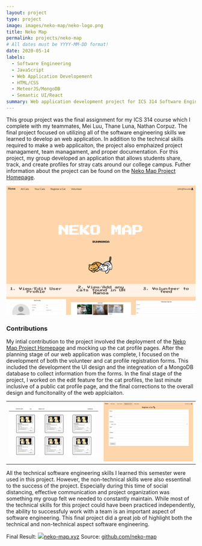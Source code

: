 ```yaml
---
layout: project
type: project
image: images/neko-map/neko-logo.png
title: Neko Map
permalink: projects/neko-map
# All dates must be YYYY-MM-DD format!
date: 2020-05-14
labels:
  - Software Engineering
  - JavaScript
  - Web Application Developement
  - HTML/CSS
  - MeteorJS/MongoDB
  - Semantic UI/React
summary: Web application development project for ICS 314 Software Engineering I.
---
```


This group project was the final assignment for my ICS 314 course which I complete with my teammates, Mei Luu, Thane Luna, Nathan Corpuz. The final project focused on utilizing all of the software engineering skills we learned to develop an web application. In addition to the technical skills required to make a web applicaiton, the project also emphaized project managament, team managament, and proper documentation. For this project, my group developed an application that allows students share, track, and create profiles for stray cats around our college campus. Futher information about the project can be found on the [Neko Map Project Homepage](https://neko-map.github.io/).

<img class="ui large centered rounded image" src="../images/neko-map/landing.png">

### Contributions

My intial contribution to the project involved the deployment of the [Neko Map Project Homepage](https://neko-map.github.io/) and mocking up the cat profile pages. After the planning stage of our web application was complete, I focused on the development of both the volunteer and cat profile registration forms. This included the development the UI design and the integreation of a MongoDB database to collect information from the forms. In the final stage of the project, I worked on the edit feature for the cat profiles, the last minute inclusive of a public cat profile page, and the final corrections to the overall design and funcitonality of the web applciaiton. 

|               |               |
| ------------- | ------------- |
| <img class="ui medium floated rounded image" src="../images/neko-map/cats-page-mockup.png">|<img class="ui medium floated rounded image" src="../images/neko-map/register-cat-form.png">|

All the technical software engineering skills I learned this semester were used in this project. However, the non-technical skills were also essentinal to the success of the project. Especially during this time of social distancing, effective communication and project organization was something my group felt we needed to constantly maintain. While most of the technical skills for this project could have been practiced independently, the ability to successfuly work with a team is an important aspect of software engineering. This final project did a great job of highlight both the technical and non-technical aspect software engineering.

Final Result: <a href="https://neko-map.xyz/#/"><image src="/neko-map/neko-cat-icon.ico">neko-map.xyz</a>
Source: <a href="https://github.com/neko-map"><i class="large github icon "></i>github.com/neko-map</a>
